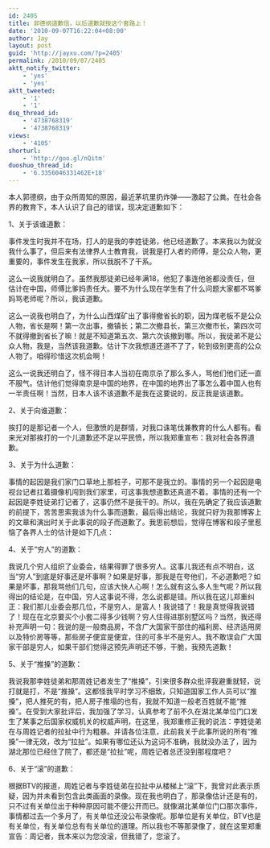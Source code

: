 ```yaml
---
id: 2405
title: 郭德纲道歉信，以后道歉就按这个套路上！
date: '2010-09-07T16:22:04+08:00'
author: Jay
layout: post
guid: 'http://jayxu.com/?p=2405'
permalink: /2010/09/07/2405
aktt_notify_twitter:
    - 'yes'
    - 'yes'
aktt_tweeted:
    - '1'
    - '1'
dsq_thread_id:
    - '4738768319'
    - '4738768319'
views:
    - '4105'
shorturl:
    - 'http://goo.gl/nQitm'
duoshuo_thread_id:
    - '6.3356046331462E+18'
---
```


本人郭德纲，由于众所周知的原因，最近茅坑里扔炸弹――激起了公粪。在社会各界的教育下，本人认识了自己的错误，现决定道歉如下：

1、关于该谁道歉：

事件发生时我并不在场，打人的是我的李姓徒弟，他已经道歉了。本来我以为就没我什么事了，但后来有法律界人士教育我，说我是打人者的师傅，是公众人物，更重要的，事件发生在我家，所以我脱不了干系。

这么一说我就明白了。虽然我那徒弟已经年满18，他犯了事连他爸都没责任，但估计在中国，师傅比爹妈责任大。要不为什么现在学生有了什么问题大家都不骂爹妈骂老师呢？所以，我该道歉。

这么一说我也明白了，为什么山西煤矿出了事得撤省长的职，因为煤老板不是公众人物，省长是啊！第一次出事，撤镇长；第二次撤县长，第三次撤市长，第四次可不就得撤到省长了嘛！就是不知道第五次、第六次该撤到哪。所以，我徒弟不是公众人物，我是，当然该我道歉。估计下次我想道还道不了了，轮到级别更高的公众人物了。咱得珍惜这次机会啊！

这么一说我还明白了，怪不得日本人当初在南京杀了那么多人，骂他们他们还一直不服气。估计他们觉得南京是中国的地界，在中国的地界出了事怎么着中国人也有一半责任啊！当然，日本人该不该道歉不是我在这要说的，反正我是该道歉。

2、关于向谁道歉：

挨打的是那记者一个人，但激愤的是群情，对我口诛笔伐兼教育的什么人都有。看来光对那挨打的一个儿道歉还不足以平民愤，所以我郑重宣布：我对社会各界道歉。

3、关于为什么道歉：

事情的起因是我们家门口草地上那桩子，可那不是我立的。事情的另一个起因是电视台记者扛着摄像机闯到我们家里，可这事我想道歉还真道不着。事情的还有一个起因是李姓徒弟打记者了，这事仍然不是我干的。所以，我在先确定了我应该道歉的前提下，苦苦思索我该为什么事而道歉，最后得出结论，我就只好为我那博客上的文章和演出时关于此事说的段子而道歉了。我思前想后，觉得在博客和段子里惹恼了各界人士的估计是如下几点：

4、关于“穷人”的道歉：

我说几个穷人组织了业委会，结果得罪了很多穷人。这事儿我还有点不明白，这当“穷人”到底是好事还是坏事啊？如果是好事，那我是在夸他们，不必道歉吧？如果是坏事，那我骂他们几句，应该大快人心啊！怎么就有这么多人生气呢？所以我得出的结论是，在中国，穷人这事说不得，怎么说都是错。所以我在这儿郑重纠正：我们那儿业委会那几位，不是穷人，是富人！我说错了！我是真觉得我说错了！现在在北京要买个小套二得多少钱啊？穷人住得进那别墅区吗？当然，我还得补充声明一句：我说的是一般商品房，不含广大国家干部住的福利房、经济适用房以及特价房等等，那些房子便宜是便宜，住的可多半不是穷人。我不敢误会广大国家干部是穷人，如果干部们觉得这预先声明还不够，干脆，我预先道歉！

5、关于“推搡”的道歉：

我说我那李姓徒弟和那周姓记者发生了“推搡”，引来很多群众批评我避重就轻，说打就是打，不是“推搡”。这都怪我平时学习不细致，只知道国家工作人员可以“推搡”，把人推死的有，把人房子推塌的也有，我就不知道一般老百姓就不能“推搡”。在受到大家批评后，我加强了学习，认真参考了前不久在湖北某单位门口发生了某事之后国家权威机关的权威声明，在这里，我郑重修正我的说法：李姓徒弟在与周姓记者的拉扯中行为粗暴。并请各位注意，此前我关于此事所说的所有“推搡”一律无效，改为“拉扯”。如果有哪位还认为这词不准确，我就没办法了，因为湖北那位已经住了院了，都还是“拉扯”呢，周姓记者总还没到那程度吧？

6、关于“滚”的道歉：

根据BTV的报道，周姓记者与李姓徒弟在拉扯中从楼梯上“滚”下，我曾对此表示质疑，因为并未看到包含此类画面的录像。现在我也明白了，那录像估计还是有的，只不过有关单位出于种种原因可能不便公开而已。就像湖北某单位门口那次事件，事情都过去一个多月了，有关单位还没公布录像呢。那单位是有关单位，BTV也是有关单位，有关单位总有有关单位的道理。所以我也不等那录像了，就在这里郑重宣告：周记者，我本来以为您没滚，但我错了，您滚了。